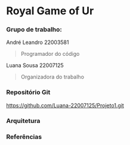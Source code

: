 # **Royal Game of Ur**


### Grupo de trabalho:

André Leandro 22003581
> Programador do código

Luana Sousa 22007125
> Organizadora do trabalho

### Repositório Git

https://github.com/Luana-22007125/Projeto1.git

### Arquitetura



### Referências

